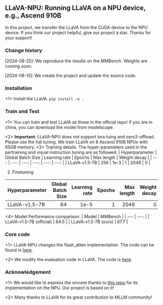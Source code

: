 ## LLaVA-NPU: Running LLaVA on a NPU device, e.g., Ascend 910B

In this project, we transfer the LLaVA from the CUDA device to the NPU device. If you think our project helpful, give our project a star. Thanks for your support!

### Change history
[2024-08-25]: We reproduce the results on the MMBench. Weights are coming soon.

[2024-08-15]: We create the project and update the source code.

### Installation
<1> Install the LLaVA. ```pip install -e .```

### Train and Test
<1> You can train and test LLaVA as those in the official repo! If you are in china, you can download the model from modelscope.

<2> **Important**: LLaVA-NPU does not support lora tuing and zero3-offload. Please use the full tuning. We train LLaVA on 8 Ascend 910B NPUs with 65GB memory.
<3> Training details. The hyper-parameters used in the pertraining and visual instruction tuning are as followed.
| Hyperparameter | Global Batch Size | Learning rate | Epochs | Max length | Weight decay |
| --- | ---: | ---: | ---: | ---: | ---: |
| LLaVA-v1.5-7B | 256 | 1e-3 | 1 | 2048 | 0 |

2. Finetuning

| Hyperparameter | Global Batch Size | Learning rate | Epochs | Max length | Weight decay |
| --- | ---: | ---: | ---: | ---: | ---: |
| LLaVA-v1.5-7B | 64 | 1e-5 | 1 | 2048 | 0 |

<4> Model Performance comparison. 
| Model | MMBench |
| --- | ---: |
| LLaVA-v1.5-7B (official) | 64.5 |
| LLaVA-v1.5-7B (ours) | 67.7 |

### Core code
<1> LLaVA-NPU changes the flash_atten implementation. The code can be found in [here](llava/train/llama_npu_monkey_patch.py).

<2> We modify the evaluation code in LLaVA. The code is [here](llava/eval).

### Acknowledgement
<1> We would like to express the sincere thanks to [this repo](https://github.com/HelloWorldBeginner/LLaVA/tree/main) for its implementation on the NPU. Our project is based on it!

<2> Many thanks to LLaVA for its great contribution to MLLM community!

